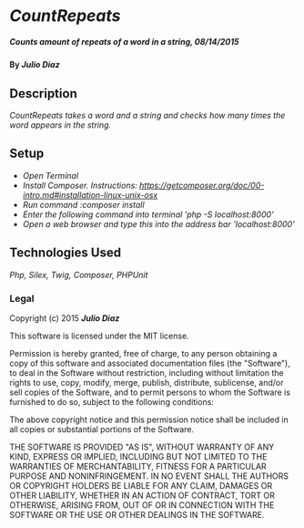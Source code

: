 # _CountRepeats_

##### _Counts amount of repeats of a word in a string, 08/14/2015_

#### By _**Julio Diaz**_

## Description

_CountRepeats takes a word and a string and checks how many times the word appears in the string._

## Setup

* _Open Terminal_
* _Install Composer. Instructions: https://getcomposer.org/doc/00-intro.md#installation-linux-unix-osx_
* _Run command :composer install_
* _Enter the following command into terminal 'php -S localhost:8000'_
* _Open a web browser and type this into the address bar 'localhost:8000'_

## Technologies Used

_Php, Silex, Twig, Composer, PHPUnit_

### Legal



Copyright (c) 2015 **_Julio Diaz_**

This software is licensed under the MIT license.

Permission is hereby granted, free of charge, to any person obtaining a copy
of this software and associated documentation files (the "Software"), to deal
in the Software without restriction, including without limitation the rights
to use, copy, modify, merge, publish, distribute, sublicense, and/or sell
copies of the Software, and to permit persons to whom the Software is
furnished to do so, subject to the following conditions:

The above copyright notice and this permission notice shall be included in
all copies or substantial portions of the Software.

THE SOFTWARE IS PROVIDED "AS IS", WITHOUT WARRANTY OF ANY KIND, EXPRESS OR
IMPLIED, INCLUDING BUT NOT LIMITED TO THE WARRANTIES OF MERCHANTABILITY,
FITNESS FOR A PARTICULAR PURPOSE AND NONINFRINGEMENT. IN NO EVENT SHALL THE
AUTHORS OR COPYRIGHT HOLDERS BE LIABLE FOR ANY CLAIM, DAMAGES OR OTHER
LIABILITY, WHETHER IN AN ACTION OF CONTRACT, TORT OR OTHERWISE, ARISING FROM,
OUT OF OR IN CONNECTION WITH THE SOFTWARE OR THE USE OR OTHER DEALINGS IN
THE SOFTWARE.